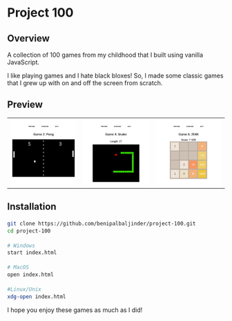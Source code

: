 # Project 100

## Overview
A collection of 100 games from my childhood that I built using vanilla JavaScript.

I like playing games and I hate black bloxes! So, I made some classic games that I grew up with on and off the screen from scratch.

## Preview
<table align="center">
    <tr>
        <td>
            <img src="/img/preview/pong.jpg" width="300px">
        </td>
        <td>
            <img src="/img/preview/snake.jpg" width="300px">
        </td>
        <td>
            <img src="/img/preview/game-2048.jpg" width="300px">
        </td>
    </tr>
</table>

## Installation

```sh
git clone https://github.com/benipalbaljinder/project-100.git
cd project-100

# Windows
start index.html

# MacOS
open index.html

#Linux/Unix
xdg-open index.html
```

I hope you enjoy these games as much as I did!

